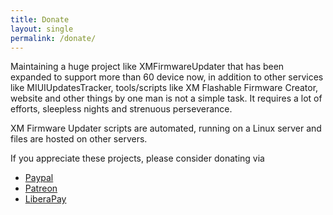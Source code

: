 ```yaml
---
title: Donate
layout: single
permalink: /donate/
---
```


Maintaining a huge project like XMFirmwareUpdater that has been expanded to support more than 60 device now, in addition to other services like MIUIUpdatesTracker, tools/scripts like XM Flashable Firmware Creator, website and other things by one man is not a simple task. It requires a lot of efforts, sleepless nights and strenuous perseverance.

XM Firmware Updater scripts are automated, running on a Linux server and files are hosted on other servers.

If you appreciate these projects, please consider donating via 

- [Paypal](http://paypal.me/yshalsager)
- [Patreon](https://www.patreon.com/XiaomiFirmwareUpdater)
- [LiberaPay](https://liberapay.com/yshalsager/)
